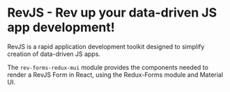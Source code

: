 # RevJS - Rev up your data-driven JS app development!

RevJS is a rapid application development toolkit designed to simplify creation
of data-driven JS apps.

The `rev-forms-redux-mui` module provides the components needed to render a
RevJS Form in React, using the Redux-Forms module and Material UI.